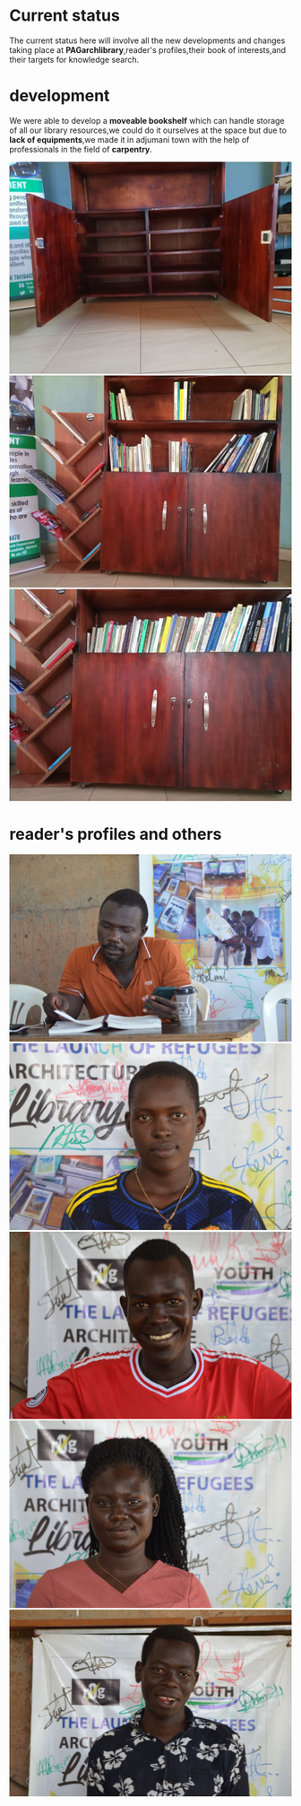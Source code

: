 # Current status 
The current status here will involve all the new developments and changes taking place at **PAGarchlibrary**,reader's profiles,their book of interests,and their targets for knowledge search.
# development
We were able to develop a **moveable bookshelf** which can handle storage of all our library resources,we could do it ourselves at the space but due to **lack of equipments**,we made it in adjumani town with the help of professionals in the field of **carpentry**.

![](images/IMG_20220515_225307_668.jpg)
![](images/IMG_20220516_091235_568.jpg)
![](images/IMG_20220516_092008_073.jpg)
# reader's profiles and others
![](images/IMG_20220516_092853_842.jpg)
![](images/IMG_20220516_192034_696.jpg)
![](images/ELI.jpg)
![](images/IMG_20220516_193925_996.jpg)
![](images/IMG_20220516_194522_841.jpg)


